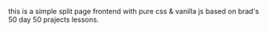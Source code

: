 this is a simple split page frontend with pure css & vanilla js based on brad's 50 day 50 prajects lessons.
